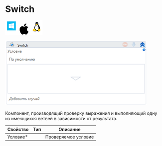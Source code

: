 # Switch

![](<../../../.gitbook/assets/image (100) (1) (36).png>)

![](<../../../.gitbook/assets/image (155).png>)

Компонент, производящий проверку выражения и выполняющий одну из имеющихся ветвей в зависимости от результата.

| Свойство  | Тип | Описание            |
| --------- | --- | ------------------- |
| Условие\* |     | Проверяемое условие |

